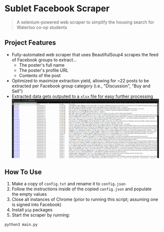 # Sublet Facebook Scraper

> A selenium-powered web scraper to simplify the housing search for Waterloo co-op students

## Project Features
* Fully-automated web scraper that uses BeautifulSoup4 scrapes the feed of Facebook groups to extract...
  * The poster's full name
  * The poster's profile URL
  * Contents of the post
* Optimized to maximize extraction yield, allowing for ~22 posts to be extracted per Facebook group category (i.e., "Discussion", "Buy and Sell")
* Extracted data gets outputed to a `xlsx` file for easy further processing
![Screenshot](./image.png)

## How To Use
1. Make a copy of `config.txt` and rename it to `config.json`
1. Follow the instructions inside of the copied `config.json` and populate the empty values
1. Close all instances of Chrome (prior to running this script; assuming one is signed into Facebook)
1. Install `pip` packages
1. Start the scraper by running:
```
python3 main.py
```